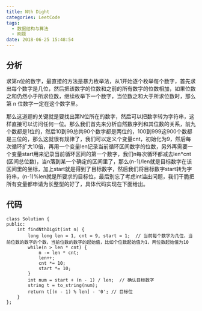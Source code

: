 ```yaml
---
title: Nth Dight
categories: LeetCode
tags:
  - 数据结构与算法
  - 刷题
date: 2018-06-25 15:48:54
---
```


## 分析

求第n位的数字，最直接的方法是暴力枚举法，从1开始逐个枚举每个数字，首先求出每个数字是几位，然后把该数字的位数和之前的所有数字的位数相加，如果位数之和仍然小于所求位数，继续枚举下一个数字，当位数之和大于所求位数时，那么第 n 位数字一定在这个数字里。

那么这道题的关键就是要找出第N位所在的数字，然后可以把数字转为字符串，这样直接可以访问任何一位。那么我们首先来分析自然数序列和其位数的关系，前九个数都是1位的，然后10到99总共90个数字都是两位的，100到999这900个数都是三位的，那么这就很有规律了，我们可以定义个变量cnt，初始化为9，然后每次循环扩大10倍，再用一个变量len记录当前循环区间数字的位数，另外再需要一个变量start用来记录当前循环区间的第一个数字，我们n每次循环都减去len*cnt (区间总位数)，当n落到某一个确定的区间里了，那么(n-1)/len就是目标数字在该区间里的坐标，加上start就是得到了目标数字，然后我们将目标数字start转为字符串，(n-1)%len就是所要求的目标位，最后别忘了考虑int溢出问题，我们干脆把所有变量都申请为长整型的好了，具体代码实现在下面给出。

## 代码
```
class Solution {
public:
    int findNthDigit(int n) {
        long long len = 1, cnt = 9, start = 1;  // 当前每个数字为几位，当前位数的数字的个数，当前位数的数字的起始值，比如个位数起始值为1，两位数起始值为10
        while(n > len * cnt) {
            n -= len * cnt;
            len++;
            cnt *= 10;
            start *= 10;
        }
        int num = start + (n - 1) / len;  // 确认目标数字
        string t = to_string(num);
        return t[(n - 1) % len] - '0'; // 目标位
    }
};
```


